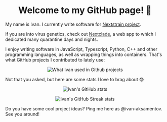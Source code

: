 
<h1 align="center">
Welcome to my GitHub page! 🎉
</h1>

My name is Ivan. I currently write software for <a target="_blank" href="https://nextstrain.org">Nextstrain project</a>.

If you are into virus genetics, check out <a target="_blank" href="https://clades.nextstrain.org">Nextclade</a>, a web app to which I dedicated many quarantine days and nights.

I enjoy writing software in JavaScript, Typescript, Python, C++ and other programming languages, as well as wrapping things into containers. That's what GitHub projects I contributed to lately use:

<p align="center">
<img src="https://github-readme-stats-one-bice.vercel.app/api/top-langs/?username=ivan-aksamentov&custom_title=What%20Ivan%20used%20in%20Github%20projects&count_private=true&include_all_commits=true&show_icons=true&langs_count=10&layout=compact&role=COLLABORATOR" alt="What Ivan used in Github projects"/>
</p>

Not that you asked, but here are some stats I love to brag about 😎

<p align="center">
<img src="https://github-readme-stats-one-bice.vercel.app/api?username=ivan-aksamentov&custom_title=Ivan%27s%20GitHub%20Stats&include_all_commits=true&count_private=true&show_icons=true&layout=compact&role=OWNER,COLLABORATOR" alt="Ivan's GitHub stats"/>
</p>


<p align="center">
<img src="https://github-readme-streak-stats.herokuapp.com/?user=ivan-aksamentov" alt="Ivan's GitHub Streak stats"/>
</p>

Do you have some cool project ideas? Ping me here as @ivan-aksamentov. See you around!
